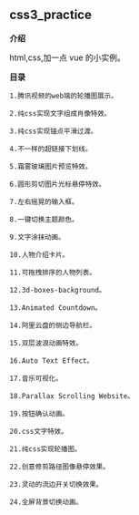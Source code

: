 ## css3_practice

**介绍**

html,css,加一点 vue 的小实例。

**目录**

    1.腾讯视频的web端的轮播图展示。

    2.纯css实现文字组成肖像特效。

    3.纯css实现锚点平滑过渡。

    4.不一样的超链接下划线。

    5.霜雾玻璃图片预览特效。

    6.圆形剪切图片光标悬停特效。

    7.左右摇晃的输入框。

    8.一键切换主题颜色。

    9.文字涂抹动画。

    10.人物介绍卡片。

    11.可拖拽排序的人物列表。

    12.3d-boxes-background。

    13.Animated Countdown。

    14.阿里云盘的侧边导航栏。

    15.双层波浪动画特效。

    16.Auto Text Effect。

    17.音乐可视化。

    18.Parallax Scrolling Website。

    19.按钮确认动画。

    20.css文字特效。

    21.纯css实现轮播图。

    22.创意修剪路径图像悬停效果。

    23.灵动的流边开关切换效果。

    24.全屏背景切换动画。
